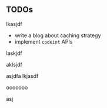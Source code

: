 ## TODOs
lkasjdf
- write a blog about caching strategy
- implement `codeint` APIs


laskjdf

aklsjdf





asjdfa
lkjasdf



ooooooo




asj


